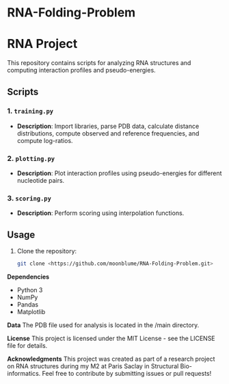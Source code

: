 # RNA-Folding-Problem

# RNA Project

This repository contains scripts for analyzing RNA structures and computing interaction profiles and pseudo-energies.

## Scripts

### 1. `training.py`

- **Description**: Import libraries, parse PDB data, calculate distance distributions, compute observed and reference frequencies, and compute log-ratios.

### 2. `plotting.py`

- **Description**: Plot interaction profiles using pseudo-energies for different nucleotide pairs.

### 3. `scoring.py`

- **Description**: Perform scoring using interpolation functions.

## Usage

1. Clone the repository:
   ```bash
   git clone <https://github.com/moonblume/RNA-Folding-Problem.git>

**Dependencies**
- Python 3
- NumPy
- Pandas
- Matplotlib


**Data**
The PDB file used for analysis is located in the /main directory.

**License**
This project is licensed under the MIT License - see the LICENSE file for details.

**Acknowledgments**
This project was created as part of a research project on RNA structures during my M2 at Paris Saclay in Structural Bio-informatics.
Feel free to contribute by submitting issues or pull requests!

